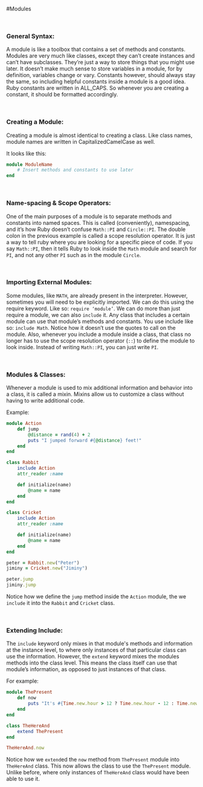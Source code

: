 #Modules

<br>

### General Syntax:

A module is like a toolbox that contains a set of methods and constants. Modules are very much like classes, except they can’t create instances and can’t have subclasses. They’re just a way to store things that you might use later.  It doesn’t make much sense to store variables in a module, for by definition, variables change or vary. Constants however, should always stay the same, so including helpful constants inside a module is a good idea. Ruby constants are written in ALL_CAPS. So whenever you are creating a constant, it should be formatted accordingly.

<br>

### Creating a Module:

Creating a module is almost identical to creating a class. Like class names, module names are written in CapitalizedCamelCase as well.

It looks like this:

```ruby
module ModuleName
    # Insert methods and constants to use later
end
```

<br>

### Name-spacing & Scope Operators:

One of the main purposes of a module is to separate methods and constants into named spaces. This is called (conveniently), namespacing, and it’s how Ruby doesn’t confuse `Math::PI` and `Circle::PI`. The double colon in the previous example is called a scope resolution operator. It is just a way to tell ruby where you are looking for a specific piece of code. If you say `Math::PI`, then it tells Ruby to look inside the `Math` module and search for `PI`, and not any other `PI` such as in the module `Circle`.

<br>

### Importing External Modules:

Some modules, like `MATH`, are already present in the interpreter. However, sometimes you will need to be explicitly imported. We can do this using the require keyword. Like so: `require ‘module’`. We can do more than just require a module, we can also `include` it. Any class that includes a certain module can use that module’s methods and constants. You use include like so: `include Math`. Notice how it doesn’t use the quotes to call on the module. Also, whenever you include a module inside a class, that class no longer has to use the scope resolution operator (`::`) to define the module to look inside. Instead of writing `Math::PI`, you can just write `PI`.

<br>

### Modules & Classes:

Whenever a module is used to mix additional information and behavior into a class, it is called a mixin. Mixins allow us to customize a class without having to write additional code.

Example:

```ruby
module Action
    def jump
        @distance = rand(4) + 2
        puts "I jumped forward #{@distance} feet!"
    end
end

class Rabbit
    include Action
    attr_reader :name

    def initialize(name)
        @name = name
    end
end

class Cricket
    include Action
    attr_reader :name

    def initialize(name)
        @name = name
    end
end

peter = Rabbit.new("Peter")
jiminy = Cricket.new("Jiminy")

peter.jump
jiminy.jump
```

Notice how we define the `jump` method inside the `Action` module, the we `include` it into the `Rabbit` and `Cricket` class.

<br>

### Extending Include:

The `include` keyword only mixes in that module's methods and information at the instance level, to where only instances of that particular class can use the information. However, the `extend` keyword mixes the modules methods into the class level. This means the class itself can use that module’s information, as opposed to just instances of that class.

For example:

```ruby
module ThePresent
    def now
        puts "It's #{Time.new.hour > 12 ? Time.new.hour - 12 : Time.new.hour}:#{Time.new.min} #{Time.new.hour > 12 ? 'PM' : 'AM'} (GMT)."
    end
end

class TheHereAnd
    extend ThePresent
end

TheHereAnd.now
```

Notice how we `extend`ed the `now` method from `ThePresent` module into `TheHereAnd` class. This now allows the class to use the `ThePresent` module. Unlike before, where only instances of `TheHereAnd` class would have been able to use it.
